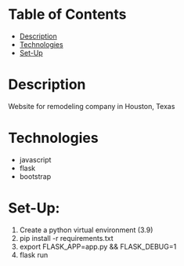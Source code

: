 # Table of Contents
* [Description](#description) 
* [Technologies](#technologies) 
* [Set-Up](#set-up) 

# Description
Website for remodeling company in Houston, Texas

# Technologies
* javascript
* flask
* bootstrap

# Set-Up:
1. Create a python virtual environment (3.9)
2. pip install -r requirements.txt
3. export FLASK_APP=app.py && FLASK_DEBUG=1
4. flask run